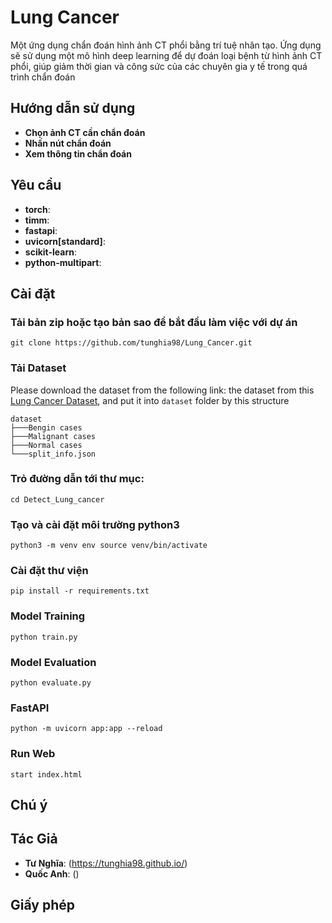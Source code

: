 # Lung Cancer
Một ứng dụng chẩn đoán hình ảnh CT phổi bằng
trí tuệ nhân tạo. Ứng dụng sẽ sử dụng một mô hình deep learning để dự đoán loại bệnh
từ hình ảnh CT phổi, giúp giảm thời gian và công sức của các chuyên gia y tế trong quá
trình chẩn đoán
## Hướng dẫn sử dụng
* **Chọn ảnh CT cần chẩn đoán**
* **Nhấn nút chẩn đoán**
* **Xem thông tin chẩn đoán**

## Yêu cầu
* **torch**:
* **timm**:
* **fastapi**:
* **uvicorn[standard]**:
* **scikit-learn**:
* **python-multipart**:
## Cài đặt
### Tải bản zip hoặc tạo bản sao để bắt đầu làm việc với dự án
```
git clone https://github.com/tunghia98/Lung_Cancer.git
```
### Tải Dataset
Please download the dataset from the following link: the dataset from this [Lung Cancer Dataset](https://www.kaggle.com/datasets/antonixx/the-iqothnccd-lung-cancer-dataset/data), and put it into `dataset` folder by this structure
```
dataset
├───Bengin cases
├───Malignant cases
├───Normal cases
└───split_info.json
```
### Trỏ đường dẫn tới thư mục:
```
cd Detect_Lung_cancer
```
### Tạo và cài đặt môi trường python3
```
python3 -m venv env source venv/bin/activate
```
### Cài đặt thư viện
```
pip install -r requirements.txt
```
### Model Training
```
python train.py
```

### Model Evaluation
```
python evaluate.py
```

### FastAPI
```
python -m uvicorn app:app --reload
```

### Run Web
```
start index.html
```
## Chú ý

## Tác Giả
* **Tư Nghĩa**: (https://tunghia98.github.io/)
* **Quốc Anh**: ()
## Giấy phép
